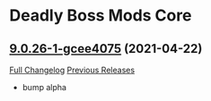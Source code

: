 # Deadly Boss Mods Core

## [9.0.26-1-gcee4075](https://github.com/DeadlyBossMods/DeadlyBossMods/tree/cee407502b8fd2d464c9fa120a387b7681860dbc) (2021-04-22)
[Full Changelog](https://github.com/DeadlyBossMods/DeadlyBossMods/compare/9.0.26...cee407502b8fd2d464c9fa120a387b7681860dbc) [Previous Releases](https://github.com/DeadlyBossMods/DeadlyBossMods/releases)

- bump alpha  
